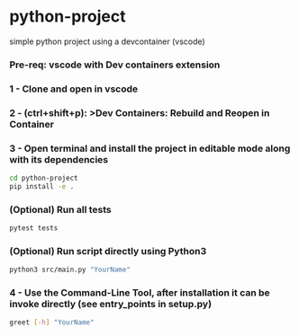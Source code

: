 # python-project
simple python project using a devcontainer (vscode) 

### Pre-req: vscode with Dev containers extension
### 1 - Clone and open in vscode
### 2 - (ctrl+shift+p): >Dev Containers: Rebuild and Reopen in Container

### 3 - Open terminal and install the project in editable mode along with its dependencies
```bash
cd python-project
pip install -e .
```

### (Optional) Run all tests
```bash
pytest tests
```

### (Optional) Run script directly using Python3
```bash 
python3 src/main.py "YourName"
```

### 4 - Use the Command-Line Tool, after installation it can be invoke directly (see entry_points in setup.py)
```bash
greet [-h] "YourName"
```
